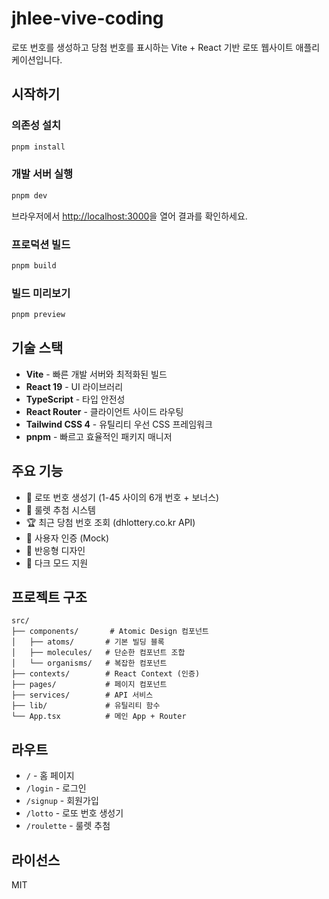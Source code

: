 # jhlee-vive-coding

로또 번호를 생성하고 당첨 번호를 표시하는 Vite + React 기반 로또 웹사이트 애플리케이션입니다.

## 시작하기

### 의존성 설치

```bash
pnpm install
```

### 개발 서버 실행

```bash
pnpm dev
```

브라우저에서 [http://localhost:3000](http://localhost:3000)을 열어 결과를 확인하세요.

### 프로덕션 빌드

```bash
pnpm build
```

### 빌드 미리보기

```bash
pnpm preview
```

## 기술 스택

- **Vite** - 빠른 개발 서버와 최적화된 빌드
- **React 19** - UI 라이브러리
- **TypeScript** - 타입 안전성
- **React Router** - 클라이언트 사이드 라우팅
- **Tailwind CSS 4** - 유틸리티 우선 CSS 프레임워크
- **pnpm** - 빠르고 효율적인 패키지 매니저

## 주요 기능

- 🎰 로또 번호 생성기 (1-45 사이의 6개 번호 + 보너스)
- 🎯 룰렛 추첨 시스템
- 🏆 최근 당첨 번호 조회 (dhlottery.co.kr API)
- 🔐 사용자 인증 (Mock)
- 📱 반응형 디자인
- 🌙 다크 모드 지원

## 프로젝트 구조

```
src/
├── components/       # Atomic Design 컴포넌트
│   ├── atoms/       # 기본 빌딩 블록
│   ├── molecules/   # 단순한 컴포넌트 조합
│   └── organisms/   # 복잡한 컴포넌트
├── contexts/        # React Context (인증)
├── pages/           # 페이지 컴포넌트
├── services/        # API 서비스
├── lib/             # 유틸리티 함수
└── App.tsx          # 메인 App + Router
```

## 라우트

- `/` - 홈 페이지
- `/login` - 로그인
- `/signup` - 회원가입
- `/lotto` - 로또 번호 생성기
- `/roulette` - 룰렛 추첨

## 라이선스

MIT